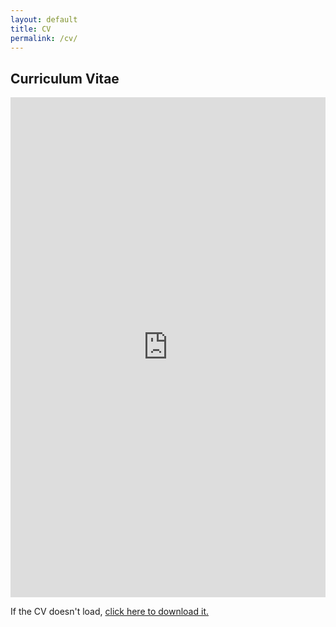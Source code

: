 ```yaml
---
layout: default
title: CV
permalink: /cv/
---
```


## Curriculum Vitae

<!-- Use iframe with Google Docs Viewer for better mobile support -->
<iframe src="https://hmohebbi.github.io/resources/cv/HM_CV.pdf&embedded=true" 
        style="width:100%; height:800px;" frameborder="0">
</iframe>

<p>
    If the CV doesn't load, <a href="/resources/cv/HM_CV.pdf" target="_blank" rel="noopener">click here to download it.</a>
</p>
